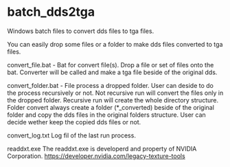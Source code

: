 # batch_dds2tga
Windows batch files to convert dds files to tga files.

You can easily drop some files or a folder to make dds files converted to tga files.

convert_file.bat - Bat for convert file(s). 
Drop a file or set of files onto the bat. Converter will be called and make a tga file beside of the original dds.

convert_folder.bat - File process a dropped folder. 
User can deside to do the process recursively or not. Not recursive run will convert the files only in the dropped folder.
Recursive run will create the whole directory structure.
Folder convert always create a folder (*_converted) beside of the original folder and copy the dds files in the original folders structure. 
User can decide wether keep the copied dds files or not.

convert_log.txt
Log fil of the last run process.

readdxt.exe
The readdxt.exe is developerd and property of NVIDIA Corporation.
https://developer.nvidia.com/legacy-texture-tools
